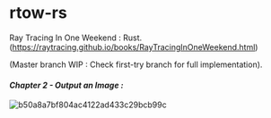 # rtow-rs
Ray Tracing In One Weekend : Rust.
(https://raytracing.github.io/books/RayTracingInOneWeekend.html)


(Master branch WIP : Check first-try branch for full implementation).

#### <i><b>Chapter 2 - Output an Image :</b></i>
![b50a8a7bf804ac4122ad433c29bcb99c](https://user-images.githubusercontent.com/39434439/114864371-7371b900-9de0-11eb-9556-f58941ea3db5.gif)
